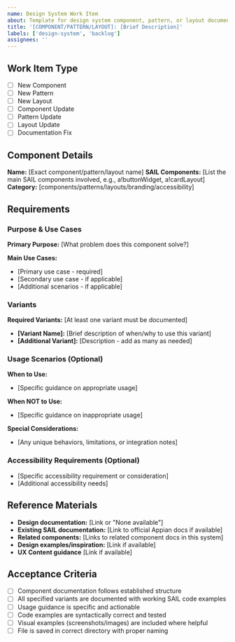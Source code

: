 ```yaml
---
name: Design System Work Item
about: Template for design system component, pattern, or layout documentation
title: '[COMPONENT/PATTERN/LAYOUT]: [Brief Description]'
labels: ['design-system', 'backlog']
assignees: ''
---
```


## Work Item Type
<!-- Select one by putting an "x" in the brackets -->
- [ ] New Component
- [ ] New Pattern  
- [ ] New Layout
- [ ] Component Update
- [ ] Pattern Update
- [ ] Layout Update
- [ ] Documentation Fix

## Component Details
**Name:** [Exact component/pattern/layout name]
**SAIL Components:** [List the main SAIL components involved, e.g., a!buttonWidget, a!cardLayout]
**Category:** [components/patterns/layouts/branding/accessibility]

## Requirements

### Purpose & Use Cases
**Primary Purpose:** [What problem does this component solve?]

**Main Use Cases:**
- [Primary use case - required]
- [Secondary use case - if applicable]
- [Additional scenarios - if applicable]

### Variants
**Required Variants:** [At least one variant must be documented]
- **[Variant Name]:** [Brief description of when/why to use this variant]
- **[Additional Variant]:** [Description - add as many as needed]

### Usage Scenarios (Optional)
<!-- Include if there are specific usage patterns, guidelines, or edge cases to document -->
**When to Use:**
- [Specific guidance on appropriate usage]

**When NOT to Use:**
- [Specific guidance on inappropriate usage]

**Special Considerations:**
- [Any unique behaviors, limitations, or integration notes]

### Accessibility Requirements (Optional)
<!-- Include if there are specific accessibility considerations beyond standard practices -->
- [Specific accessibility requirement or consideration]
- [Additional accessibility needs]

## Reference Materials
<!-- Provide links to designs, existing implementations, or related documentation -->
- **Design documentation:** [Link or "None available"]
- **Existing SAIL documentation:** [Link to official Appian docs if available]
- **Related components:** [Links to related component docs in this system]
- **Design examples/inspiration:** [Link if available]
- **UX Content guidance** [Link if available]

## Acceptance Criteria
- [ ] Component documentation follows established structure
- [ ] All specified variants are documented with working SAIL code examples
- [ ] Usage guidance is specific and actionable
- [ ] Code examples are syntactically correct and tested
- [ ] Visual examples (screenshots/images) are included where helpful
- [ ] File is saved in correct directory with proper naming
